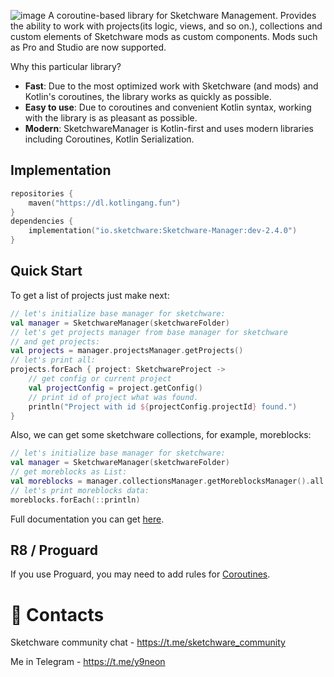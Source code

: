 ![image](https://user-images.githubusercontent.com/32961194/112753044-b9f0a680-8fde-11eb-9af2-a57b10369477.png)
A coroutine-based library for Sketchware Management. Provides the ability to work with projects(its logic, views, and so on.), collections and custom elements of Sketchware mods as custom components. Mods such as Pro and Studio are now supported.

Why this particular library?
- **Fast**: Due to the most optimized work with Sketchware (and mods) and Kotlin's coroutines, the library works as quickly as possible.
- **Easy to use**: Due to coroutines and convenient Kotlin syntax, working with the library is as pleasant as possible.
- **Modern**: SketchwareManager is Kotlin-first and uses modern libraries including Coroutines, Kotlin Serialization.

## Implementation
```kotlin
repositories {
    maven("https://dl.kotlingang.fun")
}
dependencies {
    implementation("io.sketchware:Sketchware-Manager:dev-2.4.0")
}
```
## Quick Start
To get a list of projects just make next:
```kotlin
// let's initialize base manager for sketchware:
val manager = SketchwareManager(sketchwareFolder)
// let's get projects manager from base manager for sketchware 
// and get projects:
val projects = manager.projectsManager.getProjects()
// let's print all:
projects.forEach { project: SketchwareProject ->
    // get config or current project
    val projectConfig = project.getConfig()
    // print id of project what was found.
    println("Project with id ${projectConfig.projectId} found.")
}
```
Also, we can get some sketchware collections, for example, moreblocks:
```kotlin
// let's initialize base manager for sketchware:
val manager = SketchwareManager(sketchwareFolder)
// get moreblocks as List:
val moreblocks = manager.collectionsManager.getMoreblocksManager().all
// let's print moreblocks data:
moreblocks.forEach(::println)
```
Full documentation you can get [here](https://swmanager.kotlingang.fun).
## R8 / Proguard
If you use Proguard, you may need to add rules for [Coroutines](https://github.com/Kotlin/kotlinx.coroutines/blob/master/kotlinx-coroutines-core/jvm/resources/META-INF/proguard/coroutines.pro).
# 🤙 Contacts
Sketchware community chat - https://t.me/sketchware_community

Me in Telegram - https://t.me/y9neon
